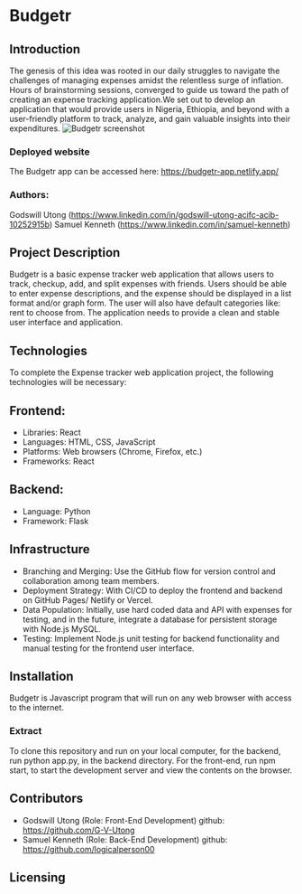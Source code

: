 # Budgetr
## Introduction
The genesis of this idea was rooted in our daily struggles to navigate the challenges of managing expenses amidst the relentless surge of inflation. Hours of brainstorming sessions, converged to guide us toward the path of creating an expense tracking application.We set out to develop an application that would provide users in Nigeria, Ethiopia, and beyond with a user-friendly platform to track, analyze, and gain valuable insights into their expenditures.
![Budgetr screenshot](https://github.com/G-V-Utong/budgetr/assets/94043309/90d7013b-b417-491a-a366-3ad57c9aff18)
### Deployed website
The Budgetr app can be accessed here: https://budgetr-app.netlify.app/

### Authors: 
Godswill Utong (https://www.linkedin.com/in/godswill-utong-acifc-acib-10252915b)
Samuel Kenneth (https://www.linkedin.com/in/samuel-kenneth)
## Project Description
Budgetr is a basic expense tracker web application that allows users to track, checkup, add, and split expenses with friends. Users should be able to enter expense descriptions, and the expense should be displayed in a list format and/or graph form. The user will also have default categories like: rent to choose from. The application needs to provide a clean and stable user interface and application.
## Technologies
To complete the Expense tracker web application project, the following technologies will be necessary:

## Frontend:
   - Libraries: React
   - Languages: HTML, CSS, JavaScript
   - Platforms: Web browsers (Chrome, Firefox, etc.)
   - Frameworks: React
## Backend:
   - Language: Python
   - Framework: Flask
## Infrastructure
- Branching and Merging: Use the GitHub flow for version control and collaboration among team members.
- Deployment Strategy: With CI/CD to deploy the frontend and backend on GitHub Pages/ Netlify or Vercel.
- Data Population: Initially, use hard coded data and API with expenses for testing, and in the future, integrate a database for persistent storage with Node.js MySQL.
- Testing: Implement Node.js unit testing for backend functionality and manual testing for the frontend user interface.
## Installation
Budgetr is Javascript program that will run on any web browser with access to the internet.
### Extract
To clone this repository and run on your local computer, for the backend, run python app.py, in the backend directory. For the front-end, run npm start, to start the development server and view the contents on the browser.
 
## Contributors
- Godswill Utong (Role: Front-End Development) github: https://github.com/G-V-Utong
- Samuel Kenneth (Role: Back-End Development) github: https://github.com/logicalperson00
## Licensing
